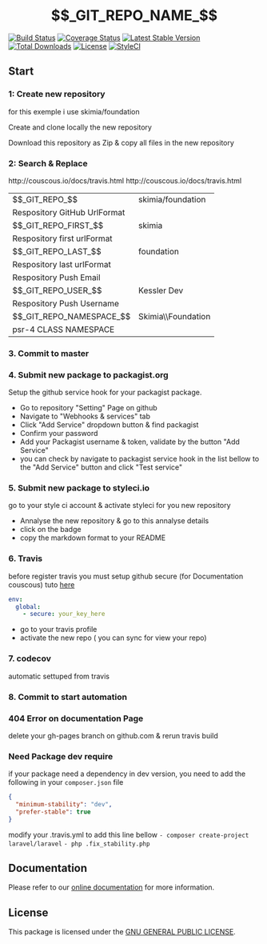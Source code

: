 # $$_GIT_REPO_NAME_$$

[![Build Status](https://img.shields.io/travis/$$_GIT_REPO_$$/master.svg?style=flat-square)](http://travis-ci.org/$$_GIT_REPO_$$)
[![Coverage Status](https://img.shields.io/codecov/c/github/$$_GIT_REPO_$$.svg?branch=master&style=flat-square)](https://codecov.io/github/$$_GIT_REPO_$$?branch=master)
[![Latest Stable Version](https://img.shields.io/packagist/v/$$_GIT_REPO_$$.svg?style=flat-square)](https://packagist.org/packages/$$_GIT_REPO_$$)
[![Total Downloads](https://img.shields.io/packagist/dt/$$_GIT_REPO_$$.svg?style=flat-square)](https://packagist.org/packages/$$_GIT_REPO_$$)
[![License](https://img.shields.io/packagist/l/$$_GIT_REPO_$$.svg?style=flat-square)](https://packagist.org/packages/$$_GIT_REPO_$$)
[![StyleCI](https://styleci.io/repos/45420482/shield)](https://styleci.io/repos/45420482)

## Start

### 1: Create new repository

for this exemple i use skimia/foundation

Create and clone locally the new repository

Download this repository as Zip & copy all files in the new repository

### 2: Search & Replace

<table>

<tr>
  <td>$$_GIT_REPO_$$</td>
  <td>skimia/foundation</td>
</tr>
<tr>
  <td colspan="2">
  Respository GitHub UrlFormat
  </td>
</tr>

<tr>
  <td>$$_GIT_REPO_FIRST_$$</td>
  <td>skimia</td>
</tr>
<tr>
  <td colspan="2">Respository first urlFormat</td>
</tr>

<tr>
  <td>$$_GIT_REPO_LAST_$$</td>
  <td>foundation</td>
</tr>
<tr>
  <td colspan="2">Respository last urlFormat</td>
</tr>


<tr>http://couscous.io/docs/travis.html
</tr>
<tr>
  <td colspan="2">Respository Push Email</td>
</tr>
<tr>
  <td>$$_GIT_REPO_USER_$$</td>
  <td>Kessler Dev</td>
</tr>
<tr>
  <td colspan="2">Respository Push Username</td>
</tr>


<tr>http://couscous.io/docs/travis.html
</tr>
<tr>
  <td>$$_GIT_REPO_NAMESPACE_$$</td>
  <td>Skimia\\Foundation</td>
</tr>
<tr>
  <td colspan="2">psr-4 CLASS NAMESPACE</td>
</tr>

</table>


### 3. Commit to master

### 4. Submit new package to packagist.org

Setup the github service hook for your packagist package.

- Go to repository "Setting" Page on github
- Navigate to "Webhooks & services" tab
- Click "Add Service" dropdown button & find packagist
- Confirm your password
- Add your Packagist username & token, validate by the button "Add Service"
- you can check by navigate to packagist service hook in the list bellow to the "Add Service" button and click "Test service"

### 5. Submit new package to styleci.io

go to your style ci account & activate styleci for you new repository

- Annalyse the new repository & go to this annalyse details
- click on the badge
- copy the markdown format to your README

### 6. Travis

before register travis you must setup github secure (for Documentation couscous)
tuto [here](http://couscous.io/docs/travis.html)

```yaml
env:
  global:
    - secure: your_key_here
```

- go to your travis profile
- activate the new repo ( you can sync for view your repo)

### 7. codecov

automatic settuped from travis


### 8. Commit to start automation

### 404 Error on documentation Page

delete your gh-pages branch on github.com & rerun travis build

### Need Package dev require

if your package need a dependency in dev version, you need to add the following in your `composer.json` file

```json
{
  "minimum-stability": "dev",
  "prefer-stable": true
}
```
 modify your .travis.yml to add this line bellow `- composer create-project laravel/laravel`
 `- php .fix_stability.php`

## Documentation

Please refer to our [online documentation](http://$$_GIT_REPO_FIRST_$$.github.io/$$_GIT_REPO_LAST_$$/) for more information.

## License

This package is licensed under the [GNU GENERAL PUBLIC LICENSE](LICENSE).
